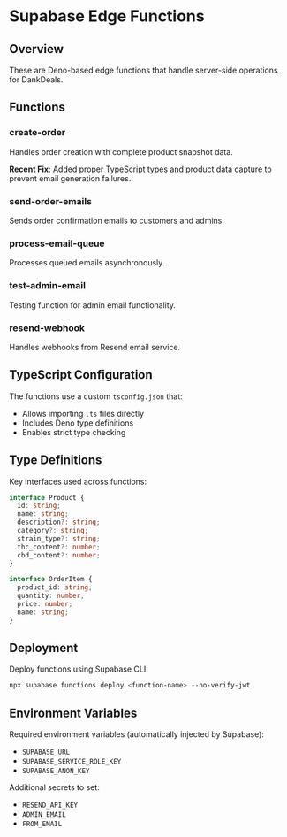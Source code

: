# Supabase Edge Functions

## Overview

These are Deno-based edge functions that handle server-side operations for DankDeals.

## Functions

### create-order

Handles order creation with complete product snapshot data.

**Recent Fix**: Added proper TypeScript types and product data capture to prevent email generation failures.

### send-order-emails

Sends order confirmation emails to customers and admins.

### process-email-queue

Processes queued emails asynchronously.

### test-admin-email

Testing function for admin email functionality.

### resend-webhook

Handles webhooks from Resend email service.

## TypeScript Configuration

The functions use a custom `tsconfig.json` that:

- Allows importing `.ts` files directly
- Includes Deno type definitions
- Enables strict type checking

## Type Definitions

Key interfaces used across functions:

```typescript
interface Product {
  id: string;
  name: string;
  description?: string;
  category?: string;
  strain_type?: string;
  thc_content?: number;
  cbd_content?: number;
}

interface OrderItem {
  product_id: string;
  quantity: number;
  price: number;
  name: string;
}
```

## Deployment

Deploy functions using Supabase CLI:

```bash
npx supabase functions deploy <function-name> --no-verify-jwt
```

## Environment Variables

Required environment variables (automatically injected by Supabase):

- `SUPABASE_URL`
- `SUPABASE_SERVICE_ROLE_KEY`
- `SUPABASE_ANON_KEY`

Additional secrets to set:

- `RESEND_API_KEY`
- `ADMIN_EMAIL`
- `FROM_EMAIL`
